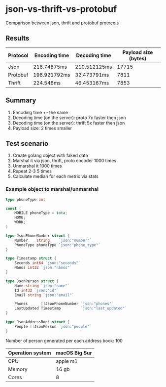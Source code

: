 # json-vs-thrift-vs-protobuf

Comparison between json, thrift and protobuf protocols 

## Results 

| Protocol | Encoding time | Decoding time | Payload size (bytes) |
|----------|---------------|---------------|----------------------|
| Json     | 216.74875ms   | 210.512125ms  | 17715                |
| Protobuf | 198.921792ms  | 32.473791ms   | 7811                 |
| Thrift   | 224.548ms     | 46.453167ms   | 7853                 |

## Summary 

1. Encoding time +- the same
2. Decoding time (on the server): proto 7x faster then json
3. Decoding time (on the server): thrift 5x faster then json
4. Payload size: 2 times smaller

## Test scenario

1. Create golang object with faked data
2. Marshal it via json, thrift, proto encoder 1000 times
3. Unmarshal it 1000 times
4. Repeat 2-3 5 times
5. Calculate median for each metric via stats 

### Example object to marshal/unmarshal

```go
type phoneType int

const (
	MOBILE phoneType = iota;
	HOME;
	WORK;
)

type JsonPhoneNumber struct {
	Number    string    `json:"number"`
	PhoneType phoneType `json:"phone_type"`
}

type Timestamp struct {
	Seconds int64 `json:"seconds"`
	Nanos int32 `json:"nanos"`
}

type JsonPerson struct {
	Name string `json:"name"`
	Id int32 `json:"id"`
	Email string `json:"email"`

	Phones      []JsonPhoneNumber `json:"phones"`
	LastUpdated Timestamp         `json:"last_updated"`
}

type JsonAddressBook struct {
	People []JsonPerson `json:"people"`
}
```

Number of person generated per each address book: 100 


| Operation system | macOS Big Sur |
|------------------|---------------|
| CPU              | apple m1      |
| Memory           | 16 gb         |
| Cores            | 8             |



